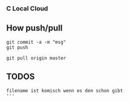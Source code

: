 ### C Local Cloud

## How push/pull

```
git commit -a -m "msg"
git push

git pull origin master
```

## TODOS
```
filename ist komisch wenn es den schon gibt 
'''
